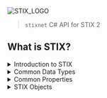 ![STIX_LOGO](https://oasis-open.github.io/cti-documentation/img/LOGO_STIX.svg)

> `stixnet`
> C# API for STIX 2


## What is STIX?
<details>

<summary>Introduction to STIX</summary>


Structured Threat Information Expression (STIX) is a language and serialization format used to exchange cyber threat intelligence (CTI). STIX enables organizations to share CTI with one another in a consistent and machine-readable manner, allowing security communities to better understand what computer-based attacks they are most likely to see and to anticipate and/or respond to those attacks faster and more effectively. STIX is designed to improve many different capabilities, such as collaborative threat analysis, automated threat exchange, automated detection and response, and more.
The objects and features added for inclusion in STIX 2.1 represent an iterative approach to fulfilling basic consumer and producer requirements for CTI sharing. Objects and properties not included in this version of STIX, but deemed necessary by the community, will be included in future releases.


STIX is a schema that defines a taxonomy of cyber threat intelligence that is represented by the following objects:

1. STIX Bundle Object : An object that provides a wrapper mechanism for packaging arbitrary STIX content together
2. STIX Objects		
    1. STIX Core Objects
		1. STIX Domain Objects (SDO) : Higher Level Intelligence Objects that represent behaviors and constructs that threat analysts would typically create or work with while understanding the threat landscape.
		2. STIX Cyber-observable Objects (SCO) : Objects that represent observed facts about a network or host that may be used and related to higher level intelligence to form a more complete understanding of the threat landscape.		
	    3. STIX Relationship Objects (SRO) : Objects that connect STIX Domain Objects together, STIX Cyber-observable Objects together, and connect STIX Domain Objects and STIX Cyber-observable Objects together to form a more complete understanding of the threat landscape.
	2. STIX Meta Objects (SMO) : A STIX Object that provides the necessary glue and associated metadata to enrich or extend STIX Core Objects to support user and system workflows.
		1. Extension Definition Objects 
		2. Language Content Objects 
		3. Marking Definition Objects


![stix2_relationship_example](https://oasis-open.github.io/cti-documentation/img/stix2_relationship_example_2.png)

</details>


<details>
<summary>Common Data Types</summary>

| Type| Description |
|-----|-------------|
| binary | A sequence of bytes. |
| boolean | A value of true or false. |
| dictionary | A set of key/value pairs. |
| enum | A value from a STIX Enumeration. |
| external-reference | A non-STIX identifier or reference to other related external content. |
| float | An IEEE 754 [IEEE 754-2008] double-precision number. |
| hashes | One or more cryptographic hashes. |
| hex | An array of octets as hexadecimal. |
| identifier | An identifier (ID) is for STIX Objects. |
| integer | A whole number. |
| kill-chain-phase | A name and a phase of a kill chain. |
| list | A sequence of values ordered based on how they appear in the list. The phrasing "list of type <type>" is used to indicate that all values within the list MUST conform to the specified type. |
| observable-container | One or more STIX Cyber-observable Objects in the deprecated Cyber Observable Container. |
| open-vocab | A value from a STIX open (open-vocab) or suggested vocabulary. |
| string | A series of Unicode characters. |
| timestamp | A time value (date and time). |

</details>

<details>
<summary>Common Properties</summary>

| � | STIX Core Objects |  |  | STIX Meta Objects |  |  | � |
| --- | --- | --- | --- | --- | --- | --- | --- |
|  **Property Name**  |  **SDOs**  |  **SROs**  |  **SCOs**  |  **Extension**  |  **Language**  |  **Markings**  |  **Bundle**  |
|  _type_ | Required | Required | Required | Required | Required | Required | Required |
|  _spec\_version_  | Required | Required | Optional | Required | Required | Required | N/A |
|  _id_  | Required | Required | Required | Required | Required | Required | Required |
|  _created\_by\_ref_  | Optional | Optional | N/A | Required | Optional | Optional | N/A |
|  _created_  | Required | Required | N/A | Required | Required | Required | N/A |
|  _modified_  | Required | Required | N/A | Required | Required | N/A | N/A |
|  _revoked_  | Optional | Optional | N/A | Optional | Optional | N/A | N/A |
|  _labels_  | Optional | Optional | N/A | Optional | Optional | N/A | N/A |
|  _confidence_  | Optional | Optional | N/A | N/A | Optional | N/A | N/A |
|  _lang_  | Optional | Optional | N/A | N/A | N/A | N/A | N/A |
|  _external\_references_  | Optional | Optional | N/A | Optional | Optional | Optional | N/A |
|  _object\_marking\_refs_  | Optional | Optional | Optional | Optional | Optional | Optional | N/A |
|  _granular\_markings_  | Optional | Optional | Optional | Optional | Optional | Optional | N/A |
|  _defanged_  | N/A | N/A | Optional | N/A | N/A | N/A | N/A |
|  _extensions_  | Optional | Optional | Optional | N/A | Optional | Optional | N/A |

</details>


<details>
<summary>STIX Objects</summary>

1. [STIX Domain Objects](https://docs.oasis-open.org/cti/stix/v2.1/os/stix-v2.1-os.html#_nrhq5e9nylke)
	1.  [Attack Pattern](https://docs.oasis-open.org/cti/stix/v2.1/os/stix-v2.1-os.html#_axjijf603msy)
	2.  [Campaign](https://docs.oasis-open.org/cti/stix/v2.1/os/stix-v2.1-os.html#_pcpvfz4ik6d6)
	3.  [Course of Action](https://docs.oasis-open.org/cti/stix/v2.1/os/stix-v2.1-os.html#_a925mpw39txn)
	4.  [Grouping](https://docs.oasis-open.org/cti/stix/v2.1/os/stix-v2.1-os.html#_t56pn7elv6u7)
	5.  [Identity](https://docs.oasis-open.org/cti/stix/v2.1/os/stix-v2.1-os.html#_wh296fiwpklp)
	6.  [Incident](https://docs.oasis-open.org/cti/stix/v2.1/os/stix-v2.1-os.html#_sczfhw64pjxt)
	7.  [Indicator](https://docs.oasis-open.org/cti/stix/v2.1/os/stix-v2.1-os.html#_muftrcpnf89v)
	8.  [Infrastructure](https://docs.oasis-open.org/cti/stix/v2.1/os/stix-v2.1-os.html#_jo3k1o6lr9)
	9.  [Intrusion Set](https://docs.oasis-open.org/cti/stix/v2.1/os/stix-v2.1-os.html#_5ol9xlbbnrdn)
	10. [Location](https://docs.oasis-open.org/cti/stix/v2.1/os/stix-v2.1-os.html#_th8nitr8jb4k)
	11. [Malware](https://docs.oasis-open.org/cti/stix/v2.1/os/stix-v2.1-os.html#_s5l7katgbp09)
	12. [Malware Analysis](https://docs.oasis-open.org/cti/stix/v2.1/os/stix-v2.1-os.html#_6hdrixb3ua4j)
	13. [Note](https://docs.oasis-open.org/cti/stix/v2.1/os/stix-v2.1-os.html#_gudodcg1sbb9)
	14. [Observed Data](https://docs.oasis-open.org/cti/stix/v2.1/os/stix-v2.1-os.html#_p49j1fwoxldc)
	15. [Opinion](https://docs.oasis-open.org/cti/stix/v2.1/os/stix-v2.1-os.html#_ht1vtzfbtzda)
	16. [Report](https://docs.oasis-open.org/cti/stix/v2.1/os/stix-v2.1-os.html#_n8bjzg1ysgdq)
	17. [Threat Actor](https://docs.oasis-open.org/cti/stix/v2.1/os/stix-v2.1-os.html#_k017w16zutw)
	18. [Tool](https://docs.oasis-open.org/cti/stix/v2.1/os/stix-v2.1-os.html#_z4voa9ndw8v)
	19. [Vulnerability](https://docs.oasis-open.org/cti/stix/v2.1/os/stix-v2.1-os.html#_q5ytzmajn6re)
2. [STIX Relationship Objects](https://docs.oasis-open.org/cti/stix/v2.1/os/stix-v2.1-os.html#_cqhkqvhnlgfh)
	1. [Relationship](https://docs.oasis-open.org/cti/stix/v2.1/os/stix-v2.1-os.html#_e2e1szrqfoan)
	2. [Sighting](https://docs.oasis-open.org/cti/stix/v2.1/os/stix-v2.1-os.html#_a795guqsap3r)
3. [STIX Cyber-observable Objects](https://docs.oasis-open.org/cti/stix/v2.1/os/stix-v2.1-os.html#_mlbmudhl16lr)
	1. [Artifact Object](https://docs.oasis-open.org/cti/stix/v2.1/os/stix-v2.1-os.html#_4jegwl6ojbes)
	2. [Autonomous System (AS) Object](https://docs.oasis-open.org/cti/stix/v2.1/os/stix-v2.1-os.html#_27gux0aol9e3)
	3. [Directory Object](https://docs.oasis-open.org/cti/stix/v2.1/os/stix-v2.1-os.html#_lyvpga5hlw52)
	4. [Domain Name Object](https://docs.oasis-open.org/cti/stix/v2.1/os/stix-v2.1-os.html#_prhhksbxbg87)
	5. [Email Address Object](https://docs.oasis-open.org/cti/stix/v2.1/os/stix-v2.1-os.html#_wmenahkvqmgj)
	6. [Email Message Object](https://docs.oasis-open.org/cti/stix/v2.1/os/stix-v2.1-os.html#_grboc7sq5514)
		1. [Email MIME Component Type](https://docs.oasis-open.org/cti/stix/v2.1/os/stix-v2.1-os.html#_qpo5x7d8mefq)
	7. [File Object](https://docs.oasis-open.org/cti/stix/v2.1/os/stix-v2.1-os.html#_99bl2dibcztv)	
		1. [Archive File Extension](https://docs.oasis-open.org/cti/stix/v2.1/os/stix-v2.1-os.html#_xi3g7dwaigs6)
		2. [NTFS File Extension](https://docs.oasis-open.org/cti/stix/v2.1/os/stix-v2.1-os.html#_o6cweepfrsci)						
			1. [Alternate Data Stream Type](https://docs.oasis-open.org/cti/stix/v2.1/os/stix-v2.1-os.html#_8i2ts0xicqea)	
		3. [PDF File Extension](https://docs.oasis-open.org/cti/stix/v2.1/os/stix-v2.1-os.html#_8xmpb2ghp9km)
		4. [Raster Image File Extension](https://docs.oasis-open.org/cti/stix/v2.1/os/stix-v2.1-os.html#_u5z7i2ox8w4x)		
		5. [Windows� PE Binary File Extension](https://docs.oasis-open.org/cti/stix/v2.1/os/stix-v2.1-os.html#_gg5zibddf9bs)
			1. [Windows� PE Optional Header Type](https://docs.oasis-open.org/cti/stix/v2.1/os/stix-v2.1-os.html#_29l09w731pzc)		
			2. [Windows� PE Section Type](https://docs.oasis-open.org/cti/stix/v2.1/os/stix-v2.1-os.html#_ioapwyd8oimw)
	8. [IPv4 Address Object](https://docs.oasis-open.org/cti/stix/v2.1/os/stix-v2.1-os.html#_ki1ufj1ku8s0)
	9. [IPv6 Address Object](https://docs.oasis-open.org/cti/stix/v2.1/os/stix-v2.1-os.html#_oeggeryskriq)
	10. [MAC Address Object](https://docs.oasis-open.org/cti/stix/v2.1/os/stix-v2.1-os.html#_f92nr9plf58y)
	11. [Mutex Object](https://docs.oasis-open.org/cti/stix/v2.1/os/stix-v2.1-os.html#_84hwlkdmev1w)
	12. [Network Traffic Object](https://docs.oasis-open.org/cti/stix/v2.1/os/stix-v2.1-os.html#_rgnc3w40xy)	
		1. [HTTP Request Extension](https://docs.oasis-open.org/cti/stix/v2.1/os/stix-v2.1-os.html#_b0e376hgtml8)
		2. [ICMP Extension](https://docs.oasis-open.org/cti/stix/v2.1/os/stix-v2.1-os.html#_ozypx0lmkebv)
		3. [Network Socket Extension](https://docs.oasis-open.org/cti/stix/v2.1/os/stix-v2.1-os.html#_8jamupj9ubdv)
		4. [TCP Extension](https://docs.oasis-open.org/cti/stix/v2.1/os/stix-v2.1-os.html#_k2njqio7f142)
	13. [Process Object](https://docs.oasis-open.org/cti/stix/v2.1/os/stix-v2.1-os.html#_hpppnm86a1jm)
		1. [Windows� Process Extension](https://docs.oasis-open.org/cti/stix/v2.1/os/stix-v2.1-os.html#_oyegq07gjf5t)
		2. [Windows� Service Extension](https://docs.oasis-open.org/cti/stix/v2.1/os/stix-v2.1-os.html#_lbcvc2ahx1s0)
	14. [Software Object](https://docs.oasis-open.org/cti/stix/v2.1/os/stix-v2.1-os.html#_7rkyhtkdthok)
	15. [URL Object](https://docs.oasis-open.org/cti/stix/v2.1/os/stix-v2.1-os.html#_ah3hict2dez0)
	16. [User Account Object](https://docs.oasis-open.org/cti/stix/v2.1/os/stix-v2.1-os.html#_azo70vgj1vm2)
		1. [UNIX� Account Extension](https://docs.oasis-open.org/cti/stix/v2.1/os/stix-v2.1-os.html#_hodiamlggpw5)
	17. [Windows� Registry Key Object](https://docs.oasis-open.org/cti/stix/v2.1/os/stix-v2.1-os.html#_luvw8wjlfo3y)
		1. [Windows� Registry Value Type](https://docs.oasis-open.org/cti/stix/v2.1/os/stix-v2.1-os.html#_u7n4ndghs3qq)
	18. [X.509 Certificate Object](https://docs.oasis-open.org/cti/stix/v2.1/os/stix-v2.1-os.html#_8abcy1o5x9w1)
		1. [X.509 v3 Extensions Type](https://docs.oasis-open.org/cti/stix/v2.1/os/stix-v2.1-os.html#_oudvonxzdlku)
4. [STIX Meta Objects](https://docs.oasis-open.org/cti/stix/v2.1/os/stix-v2.1-os.html#_mq8oo9k9rb2)
	1. [Language Content](https://docs.oasis-open.org/cti/stix/v2.1/os/stix-v2.1-os.html#_z9r1cwtu8jja)
	2. [Data Markings](https://docs.oasis-open.org/cti/stix/v2.1/os/stix-v2.1-os.html#_95gfoglikdzh)
		1. [Marking Definition](https://docs.oasis-open.org/cti/stix/v2.1/os/stix-v2.1-os.html#_k5fndj2c7c1k)
			1. [Statement Marking Object Type](https://docs.oasis-open.org/cti/stix/v2.1/os/stix-v2.1-os.html#_3ru8r05saera)
			2. [TLP Marking Object Type](https://docs.oasis-open.org/cti/stix/v2.1/os/stix-v2.1-os.html#_yd3ar14ekwrs)
		2. [Object Markings](https://docs.oasis-open.org/cti/stix/v2.1/os/stix-v2.1-os.html#_bnienmcktc0n)
		3. [Granular Markings](https://docs.oasis-open.org/cti/stix/v2.1/os/stix-v2.1-os.html#_robezi5egfdr)
			1. [Granular Marking Type](https://docs.oasis-open.org/cti/stix/v2.1/os/stix-v2.1-os.html#_l6edgya0tyjq)
	3. [Extension Definition](https://docs.oasis-open.org/cti/stix/v2.1/os/stix-v2.1-os.html#_32j232tfvtly)
		1. [Extension Definition Properties](https://docs.oasis-open.org/cti/stix/v2.1/os/stix-v2.1-os.html#_267wue80wnvt)
		2. [Requirements for STIX Extension Schemas](https://docs.oasis-open.org/cti/stix/v2.1/os/stix-v2.1-os.html#_bhp6qqa5dk92)
			1. [Requirements for Extension Properties](https://docs.oasis-open.org/cti/stix/v2.1/os/stix-v2.1-os.html#_rw6dziuf97ib)
			2. [Requirements for Extension STIX Objects](https://docs.oasis-open.org/cti/stix/v2.1/os/stix-v2.1-os.html#_h6s93c8290cj)
5. [STIX Bundle Object](https://docs.oasis-open.org/cti/stix/v2.1/os/stix-v2.1-os.html#_gms872kuzdmg)

</details>
